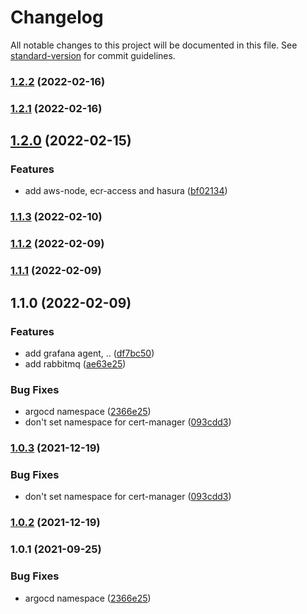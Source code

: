 # Changelog

All notable changes to this project will be documented in this file. See [standard-version](https://github.com/conventional-changelog/standard-version) for commit guidelines.

### [1.2.2](https://github.com/248-sh/kubernetes-manifests/compare/v1.2.1...v1.2.2) (2022-02-16)

### [1.2.1](https://github.com/248-sh/kubernetes-manifests/compare/v1.2.0...v1.2.1) (2022-02-16)

## [1.2.0](https://github.com/248-sh/kubernetes-manifests/compare/v1.1.3...v1.2.0) (2022-02-15)


### Features

* add aws-node, ecr-access and hasura ([bf02134](https://github.com/248-sh/kubernetes-manifests/commit/bf02134afcd8e44ef765b5b2e5d365ec92f6ffa0))

### [1.1.3](https://github.com/248-sh/kubernetes-manifests/compare/v1.1.2...v1.1.3) (2022-02-10)

### [1.1.2](https://github.com/248-sh/kubernetes-manifests/compare/v1.1.1...v1.1.2) (2022-02-09)

### [1.1.1](https://github.com/248-sh/kubernetes-manifests/compare/v1.1.0...v1.1.1) (2022-02-09)

## 1.1.0 (2022-02-09)


### Features

* add grafana agent, .. ([df7bc50](https://github.com/248-sh/kubernetes-manifests/commit/df7bc50d5f41f499fa8e881bd9ebcf082ad04143))
* add rabbitmq ([ae63e25](https://github.com/248-sh/kubernetes-manifests/commit/ae63e2503eef3dfd724c04ab9f00646b9b8e2dc9))


### Bug Fixes

* argocd namespace ([2366e25](https://github.com/248-sh/kubernetes-manifests/commit/2366e2560e383c5e3a753d9002f6c5fb4621f91b))
* don't set namespace for cert-manager ([093cdd3](https://github.com/248-sh/kubernetes-manifests/commit/093cdd34d34b3890a7f8b2d3af4b747074f57804))

### [1.0.3](https://github.com/248-sh/kubernetes-manifests/compare/v1.0.2...v1.0.3) (2021-12-19)


### Bug Fixes

* don't set namespace for cert-manager ([093cdd3](https://github.com/248-sh/kubernetes-manifests/commit/093cdd34d34b3890a7f8b2d3af4b747074f57804))

### [1.0.2](https://github.com/248-sh/kubernetes-manifests/compare/v1.0.1...v1.0.2) (2021-12-19)

### 1.0.1 (2021-09-25)


### Bug Fixes

* argocd namespace ([2366e25](https://github.com/248-sh/kubernetes-manifests/commit/2366e2560e383c5e3a753d9002f6c5fb4621f91b))
